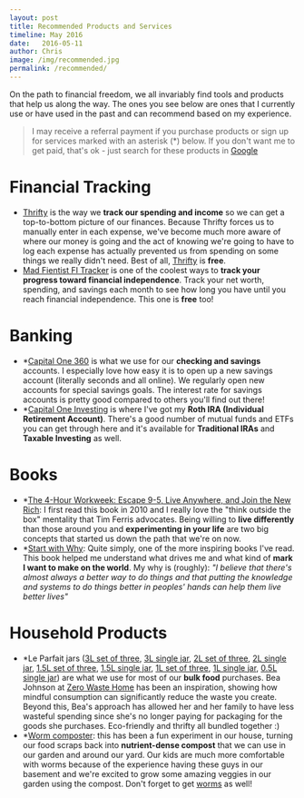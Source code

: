 ```yaml
---
layout: post
title: Recommended Products and Services
timeline: May 2016
date:   2016-05-11
author: Chris
image: /img/recommended.jpg
permalink: /recommended/
---
```


On the path to financial freedom, we all invariably find tools and products that help us along the way. The ones you see below are ones that I currently use or have used in the past and can recommend based on my experience.

> I may receive a referral payment if you purchase products or sign up for services marked with an asterisk (\*) below. If you don't want me to get paid, that's ok - just search for these products in [Google][google]

# Financial Tracking #

- [Thrifty][thrifty-link] is the way we __track our spending and income__ so we can get a top-to-bottom picture of our finances. Because Thrifty forces us to manually enter in each expense, we've become much more aware of where our money is going and the act of knowing we're going to have to log each expense has actually prevented us from spending on some things we really didn't need. Best of all, [Thrifty][thrifty-link] is __free__.
- [Mad Fientist FI Tracker][mad-fientist] is one of the coolest ways to __track your progress toward financial independence__. Track your net worth, spending, and savings each month to see how long you have until you reach financial independence. This one is __free__ too!

# Banking #

- \*[Capital One 360][capital-one-360] is what we use for our __checking and savings__ accounts. I especially love how easy it is to open up a new savings account (literally seconds and all online). We regularly open new accounts for special savings goals. The interest rate for savings accounts is pretty good compared to others you'll find out there!
- \*[Capital One Investing][capital-one-investing] is where I've got my __Roth IRA (Individual Retirement Account)__. There's a good number of mutual funds and ETFs you can get through here and it's available for __Traditional IRAs__ and __Taxable Investing__ as well.

# Books #

- \*[The 4-Hour Workweek: Escape 9-5, Live Anywhere, and Join the New Rich][four-hour-workweek]: I first read this book in 2010 and I really love the "think outside the box" mentality that Tim Ferris advocates. Being willing to __live differently__ than those around you and __experimenting in your life__ are two big concepts that started us down the path that we're on now.
- \*[Start with Why][start-with-why]: Quite simply, one of the more inspiring books I've read. This book helped me understand what drives me and what kind of __mark I want to make on the world__. My why is (roughly): _"I believe that there's almost always a better way to do things and that putting the knowledge and systems to do things better in peoples' hands can help them live better lives"_

# Household Products #

- \*Le Parfait jars ([3L set of three][three-L-jars], [3L single jar][three-L-jar], [2L set of three][two-L-jars], [2L single jar][two-L-jar], [1.5L set of three][one-and-half-L-jars], [1.5L single jar][one-and-half-L-jar], [1L set of three][one-L-jars], [1L single jar][one-L-jar], [0.5L single jar][half-L-jar]) are what we use for most of our __bulk food__ purchases. Bea Johnson at [Zero Waste Home][zero-waste-home] has been an inspiration, showing how mindful consumption can significantly reduce the waste you create. Beyond this, Bea's approach has allowed her and her family to have less wasteful spending since she's no longer paying for packaging for the goods she purchases. Eco-friendly and thrifty all bundled together :)
- \*[Worm composter][worm-composter]: this has been a fun experiment in our house, turning our food scraps back into __nutrient-dense compost__ that we can use in our garden and around our yard. Our kids are much more comfortable with worms because of the experience having these guys in our basement and we're excited to grow some amazing veggies in our garden using the compost. Don't forget to get [worms][worms] as well!

[google]: http://www.google.com

[mad-fientist]: https://lab.madfientist.com/

[capital-one-360]: https://r.capitalone360.com/3CfUCBLSNt
[capital-one-investing]: https://content1.capitaloneinvesting.com/refer/landing?cmpid=raf.RAF16*2100002122744&sbpage=promotions%2Fdefault.aspx

[four-hour-workweek]: http://amzn.to/1Xi4IFq
[start-with-why]: http://amzn.to/1T9jXTl

[three-L-jars]: http://amzn.to/1TCRhAJ
[three-L-jar]: http://amzn.to/1TGtFGM
[two-L-jars]: http://amzn.to/1UXuUaO
[two-L-jar]: http://amzn.to/1QZxSDV
[one-and-half-L-jars]: http://amzn.to/1TGu0Jv
[one-and-half-L-jar]: http://amzn.to/1TGtXxr
[one-L-jars]: http://amzn.to/1oDmUNy
[one-L-jar]: http://amzn.to/1TGtPOv
[half-L-jar]: http://amzn.to/1QZy2es

[zero-waste-home]: zerowastehome.com

[worm-composter]: http://amzn.to/1Xi5ja1
[worms]: http://amzn.to/1X2LFAD

[thrifty-link]: http://tools.keepthrifty.com
